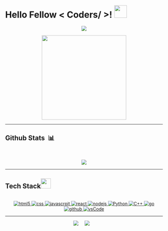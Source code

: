 <h1> Hello Fellow < Coders/ >! <img src = "https://raw.githubusercontent.com/MartinHeinz/MartinHeinz/master/wave.gif" width = 40px> </h1>
<p align='center'>
<img src="https://readme-typing-svg.herokuapp.com?color=%2336BCF7&size=25&center=true&vCenter=true&width=433&height=75&lines=I'm+Gowthaman;Electronics+Engineering+Student;Cooking+Projects;%40notGman">
</p>
<p align='center'>
<img src="https://media.giphy.com/media/QvpqTCiEcwtvx6wwJK/giphy.gif" width="270" height="270" frameBorder="0" class="giphy-embed" allowFullScreen></img></p>
<hr>

## Github Stats &nbsp;📊
<br>
<p align='center'>
<img src="https://github-readme-stats.vercel.app/api?username=notGman&show_icons=true&theme=github_dark">
</p>
<hr>

## Tech Stack<img src = "https://media2.giphy.com/media/QssGEmpkyEOhBCb7e1/giphy.gif?cid=ecf05e47a0n3gi1bfqntqmob8g9aid1oyj2wr3ds3mg700bl&rid=giphy.gif" width = 32px> 

<p align="center" >
  <br/>
  <a href="" target="_blank">
    <img src="https://img.shields.io/badge/HTML5-E34F26?style=for-the-badge&logo=html5&logoColor=white" alt="html5" />
  </a>
  
  <a href="" target="_blank">
    <img src="https://img.shields.io/badge/CSS3-1572B6?style=for-the-badge&logo=css3&logoColor=white" alt="css" />
  </a>
  
  <a href="" target="_blank">
    <img src="https://img.shields.io/badge/JavaScript-F7DF1E?style=for-the-badge&logo=javascript&logoColor=black"
      alt="javascrpit"/>
  </a>
  
  <a href="" target="_blank">
    <img src="https://img.shields.io/badge/React-20232A?style=for-the-badge&logo=react&logoColor=61DAFB" alt="react" />
  </a>
  
  <a href="https://www.jetbrains.com/" target="_blank">
    <img src="https://img.shields.io/badge/Node.js-43853D?style=for-the-badge&logo=node.js&logoColor=white" alt="nodejs" />
  </a>
  
  <a href="" target="_blank">
    <img alt="Python" src="https://img.shields.io/badge/Python-3776AB?style=for-the-badge&logo=python&logoColor=white">
  </a>
  
  <a href="" target="_blank">
    <img alt="C++" src="https://img.shields.io/badge/-c++-black?logo=c%2B%2B&style=social">
  </a>
  
  <a href="" target="_blank">
    <img src="https://img.shields.io/badge/Go-00ADD8?style=for-the-badge&logo=go&logoColor=white" alt="go" />
  </a>
  
  <a href="" target="_blank">
    <img src="https://img.shields.io/badge/github-181717.svg?style=for-the-badge&logo=github&logoColor=white" alt="github" />
  </a>
  
  <a href="https://code.visualstudio.com/" target="_blank">
    <img src="https://img.shields.io/badge/vscode-007ACC.svg?style=for-the-badge&logo=visualstudiocode&logoColor=white" alt="vsCode"/> 
  </a>
</p>
<hr>

<p align='center'>
<img src="https://komarev.com/ghpvc/?username=notGman">&nbsp;&nbsp;&nbsp;&nbsp;
<img src="https://img.shields.io/github/followers/notGman?style=social">&nbsp;&nbsp;&nbsp;&nbsp;
<!-- <img src="https://visitor-badge.glitch.me/badge?page_id=notGman.visitor-badge"> -->
</p>
